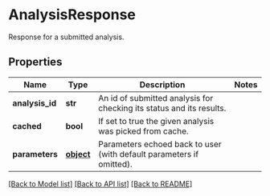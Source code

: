 # AnalysisResponse

Response for a submitted analysis.
## Properties
Name | Type | Description | Notes
------------ | ------------- | ------------- | -------------
**analysis_id** | **str** | An id of submitted analysis for checking its status and its results.  |
**cached** | **bool** | If set to true the given analysis was picked from cache.  |
**parameters** | [**object**](.md) | Parameters echoed back to user (with default parameters if omitted).  |

[[Back to Model list]](../README.md#documentation-for-models) [[Back to API list]](../README.md#documentation-for-api-endpoints) [[Back to README]](../README.md)
